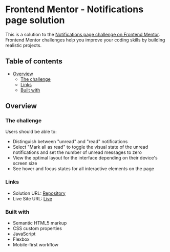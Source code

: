 # Frontend Mentor - Notifications page solution

This is a solution to the [Notifications page challenge on Frontend Mentor](https://www.frontendmentor.io/challenges/notifications-page-DqK5QAmKbC). Frontend Mentor challenges help you improve your coding skills by building realistic projects.

## Table of contents

- [Overview](#overview)
  - [The challenge](#the-challenge)
  - [Links](#links)
  - [Built with](#built-with)

## Overview

### The challenge

Users should be able to:

- Distinguish between "unread" and "read" notifications
- Select "Mark all as read" to toggle the visual state of the unread notifications and set the number of unread messages to zero
- View the optimal layout for the interface depending on their device's screen size
- See hover and focus states for all interactive elements on the page

### Links

- Solution URL: [Repository](https://github.com/AndreiBarari/FrontendMentorProjects/tree/main/Notification%20Page%20Component)
- Live Site URL: [Live](https://andreibarari.github.io/FrontendMentorProjects/Notification%20Page%20Component/)

### Built with

- Semantic HTML5 markup
- CSS custom properties
- JavaScript
- Flexbox
- Mobile-first workflow
